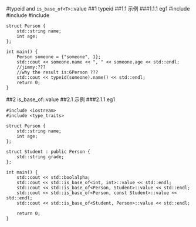 #typeid and `is_base_of<T>`::value
##1 typeid
##1.1 示例
###1.1.1 eg1 
	#include <iostream>
	#include <string>
	#include <typeinfo>
	
	struct Person {
	    std::string name;
	    int age;
	};
	
	int main() {
	    Person someone = {"someone", 1};
	    std::cout << someone.name << ", " << someone.age << std::endl;
	    //jimmy:???
	    //why the result is:6Person ???
	    std::cout << typeid(someone).name() << std::endl;
	    return 0;
	}

##2 is_base_of<T>::value
##2.1 示例
###2.1.1 eg1
	
	#include <iostream>
	#include <type_traits>
	
	struct Person {
	    std::string name;
	    int age;
	};
	
	struct Student : public Person {
	    std::string grade;
	};
	
	int main() {
	    std::cout << std::boolalpha;
	    std::cout << std::is_base_of<int, int>::value << std::endl;
	    std::cout << std::is_base_of<Person, Student>::value << std::endl;
	    std::cout << std::is_base_of<Person, const Student>::value << std::endl;
	    std::cout << std::is_base_of<Student, Person>::value << std::endl;
	    
	    return 0;
	}  